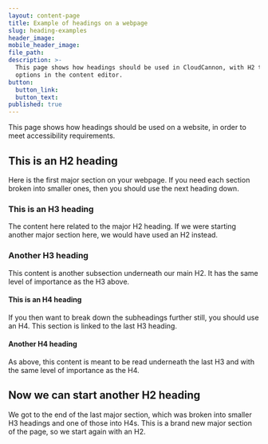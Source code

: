 ```yaml
---
layout: content-page
title: Example of headings on a webpage
slug: heading-examples
header_image:
mobile_header_image:
file_path:
description: >-
  This page shows how headings should be used in CloudCannon, with H2 to H5
  options in the content editor.
button:
  button_link:
  button_text:
published: true
---
```


This page shows how headings should be used on a website, in order to meet accessibility requirements.

## This is an H2 heading

Here is the first major section on your webpage. If you need each section broken into smaller ones, then you should use the next heading down.

### This is an H3 heading

The content here related to the major H2 heading. If we were starting another major section here, we would have used an H2 instead.

### Another H3 heading

This content is another subsection underneath our main H2. It has the same level of importance as the H3 above.

#### This is an H4 heading

If you then want to break down the subheadings further still, you should use an H4. This section is linked to the last H3 heading.

#### Another H4 heading

As above, this content is meant to be read underneath the last H3 and with the same level of importance as the H4.

## Now we can start another H2 heading

We got to the end of the last major section, which was broken into smaller H3 headings and one of those into H4s. This is a brand new major section of the page, so we start again with an H2.
